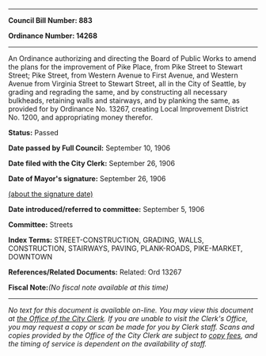 

********

**Council Bill Number: 883**
   
**Ordinance Number: 14268**
********

 An Ordinance authorizing and directing the Board of Public Works to amend the plans for the improvement of Pike Place, from Pike Street to Stewart Street; Pike Street, from Western Avenue to First Avenue, and Western Avenue from Virginia Street to Stewart Street, all in the City of Seattle, by grading and regrading the same, and by constructing all necessary bulkheads, retaining walls and stairways, and by planking the same, as provided for by Ordinance No. 13267, creating Local Improvement District No. 1200, and appropriating money therefor.

**Status:** Passed
   
**Date passed by Full Council:** September 10, 1906
   
**Date filed with the City Clerk:** September 26, 1906
   
**Date of Mayor's signature:** September 26, 1906
   
[(about the signature date)](/~public/approvaldate.htm)
   
   
   
**Date introduced/referred to committee:** September 5, 1906
   
**Committee:** Streets
   
   
**Index Terms:** STREET-CONSTRUCTION, GRADING, WALLS, CONSTRUCTION, STAIRWAYS, PAVING, PLANK-ROADS, PIKE-MARKET, DOWNTOWN

**References/Related Documents:** Related: Ord 13267

**Fiscal Note:**_(No fiscal note available at this time)_
********

_No text for this document is available on-line. You may view this document at [the Office of the City Clerk](http://www.seattle.gov/leg/clerk/contactUs.htm). If you are unable to visit the Clerk's Office, you may request a copy or scan be made for you by Clerk staff. Scans and copies provided by the Office of the City Clerk are subject to [copy fees](http://clerk.seattle.gov/~public/clerkfees.htm), and the timing of service is dependent on the availability of staff._

